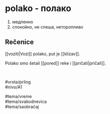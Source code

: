 # polako - полако

1. медленно
2. спокойно, не спеша, неторопливо

## Rečenice

[[voziti|Vozi]] polako, put je [[klizav]].

Polako smo šetali [[pored]] reke i [[pričati|pričali]].

<br>

#vrsta/prilog  
#nivo/A1  

#tema/vreme  
#tema/svakodnevica  
#tema/saobraćaj
